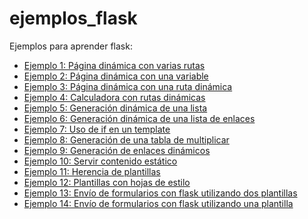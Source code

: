 # ejemplos_flask

Ejemplos para aprender flask:

* [Ejemplo 1: Página dinámica con varias rutas](ejemplo1)
* [Ejemplo 2: Página dinámica con una variable](ejemplo2)
* [Ejemplo 3: Página dinámica con una ruta dinámica](ejemplo3)
* [Ejemplo 4: Calculadora con rutas dinámicas](ejemplo4)
* [Ejemplo 5: Generación dinámica de una lista](ejemplo5)
* [Ejemplo 6: Generación dinámica de una lista de enlaces](ejemplo6)
* [Ejemplo 7: Uso de if en un template](ejemplo7)
* [Ejemplo 8: Generación de una tabla de multiplicar](ejemplo8)
* [Ejemplo 9: Generación de enlaces dinámicos]()
* [Ejemplo 10: Servir contenido estático]()
* [Ejemplo 11: Herencia de plantillas]()
* [Ejemplo 12: Plantillas con hojas de estilo]()
* [Ejemplo 13: Envío de formularios con flask utilizando dos plantillas]()
* [Ejemplo 14: Envío de formularios con flask utilizando una plantilla]()
